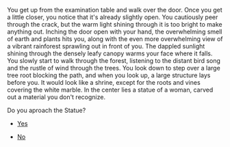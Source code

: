 You get up from the examination table and walk over the door. Once you get a little closer, you notice that it's already slightly open. You cautiously peer through the crack, but the warm light shining through it is too bright to make anything out. Inching the door open with your hand, the overwhelming smell of earth and plants hits you, along with the even more overwhelming view of a vibrant rainforest sprawling out in front of you. The dappled sunlight shining through the densely leafy canopy warms your face where it falls. You slowly start to walk through the forest, listening to the distant bird song and the rustle of wind through the trees. You look down to step over a large tree root blocking the path, and when you look up, a large structure lays before you. It would look like a shrine, except for the roots and vines covering the white marble. In the center lies a statue of a woman, carved out a material you don't recognize. 

Do you aproach the Statue?

- [Yes](statue.md)

- [No](turn-away.md)